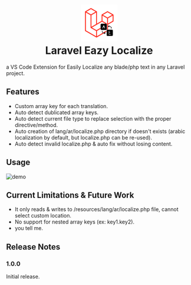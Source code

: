 <h1 align="center">
  <br>
  <a href="#">
    <img src="./resources/logo_icon.png" width="100" height="100">
  </a>
  <br>
    Laravel Eazy Localize
  <br>
</h1>


a VS Code Extension for Easily Localize any blade/php text in any Laravel project.


## Features

- Custom array key for each translation.
- Auto detect dublicated array keys.
- Auto detect current file type to replace selection with the proper directive/method.
- Auto creation of lang/ar/localize.php directory if doesn't exists (arabic localization by default, but localize.php can be re-used).
- Auto detect invalid localize.php & auto fix without losing content.

## Usage

![demo](./resources/demo.gif)

## Current Limitations & Future Work

- It only reads & writes to /resources/lang/ar/localize.php file, cannot select custom location.
- No support for nested array keys (ex: key1.key2).
- you tell me.

## Release Notes

### 1.0.0

Initial release.
